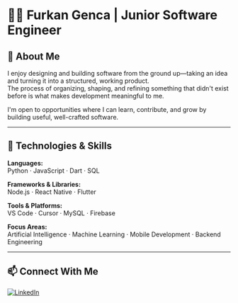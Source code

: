 # 👨‍💻 Furkan Genca | Junior Software Engineer

## 🧠 About Me
I enjoy designing and building software from the ground up—taking an idea and turning it into a structured, working product.  
The process of organizing, shaping, and refining something that didn't exist before is what makes development meaningful to me.

I'm open to opportunities where I can learn, contribute, and grow by building useful, well-crafted software.

---

## 🔧 Technologies & Skills

**Languages:**  
Python · JavaScript · Dart · SQL  

**Frameworks & Libraries:**  
Node.js · React Native · Flutter  

**Tools & Platforms:**  
VS Code · Cursor · MySQL · Firebase 

**Focus Areas:**  
Artificial Intelligence · Machine Learning · Mobile Development · Backend Engineering

---

## 📫 Connect With Me

[![LinkedIn](https://img.shields.io/badge/LinkedIn-Connect-blue?style=flat-square&logo=linkedin)](https://www.linkedin.com/in/furkangenca/)

